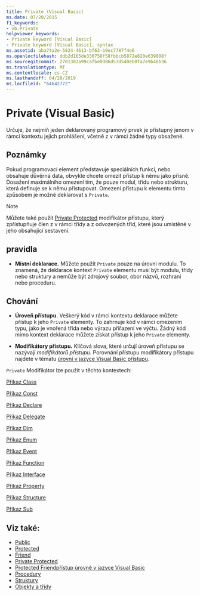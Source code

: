 ```yaml
---
title: Private (Visual Basic)
ms.date: 07/20/2015
f1_keywords:
- vb.Private
helpviewer_keywords:
- Private keyword [Visual Basic]
- Private keyword [Visual Basic], syntax
ms.assetid: aba74a2e-5824-4613-bf63-b9ec7787f4e6
ms.openlocfilehash: ddb2d165de330758f58fbbcb5872e820e639808f
ms.sourcegitcommit: 2701302a99cafbe0d86d53d540eb0fa7e9b46b36
ms.translationtype: MT
ms.contentlocale: cs-CZ
ms.lasthandoff: 04/28/2019
ms.locfileid: "64642772"
---
```

# <a name="private-visual-basic"></a>Private (Visual Basic)
Určuje, že nejmíň jeden deklarovaný programový prvek je přístupný jenom v rámci kontextu jejich prohlášení, včetně z v rámci žádné typy obsažené.  
  
## <a name="remarks"></a>Poznámky  
 Pokud programovací element představuje speciálních funkcí, nebo obsahuje důvěrná data, obvykle chcete omezit přístup k němu jako přísně. Dosažení maximálního omezení tím, že pouze modul, třídu nebo strukturu, která definuje se k němu přistupovat. Omezení přístupu k elementu tímto způsobem je možné deklarovat s `Private`.  

> [!NOTE]
> Můžete také použít [Private Protected](private-protected.md) modifikátor přístupu, který zpřístupňuje člen z v rámci třídy a z odvozených tříd, které jsou umístěné v jeho obsahující sestavení.

## <a name="rules"></a>pravidla  

- **Místní deklarace.** Můžete použít `Private` pouze na úrovni modulu. To znamená, že deklarace kontext `Private` elementu musí být modulu, třídy nebo struktury a nemůže být zdrojový soubor, obor názvů, rozhraní nebo proceduru.  
  
## <a name="behavior"></a>Chování  
  
- **Úroveň přístupu.** Veškerý kód v rámci kontextu deklarace můžete přístup k jeho `Private` elementy. To zahrnuje kód v rámci omezením typu, jako je vnořená třída nebo výrazu přiřazení ve výčtu. Žádný kód mimo kontext deklarace můžete získat přístup k jeho `Private` elementy.  
  
- **Modifikátory přístupu.** Klíčová slova, které určují úroveň přístupu se nazývají *modifikátorů přístupu*. Porovnání přístupu modifikátory přístupu najdete v tématu [úrovní v jazyce Visual Basic přístupu](../../../visual-basic/programming-guide/language-features/declared-elements/access-levels.md).  
  
 `Private` Modifikátor lze použít v těchto kontextech:  
  
 [Příkaz Class](../../../visual-basic/language-reference/statements/class-statement.md)  
  
 [Příkaz Const](../../../visual-basic/language-reference/statements/const-statement.md)  
  
 [Příkaz Declare](../../../visual-basic/language-reference/statements/declare-statement.md)  
  
 [Příkaz Delegate](../../../visual-basic/language-reference/statements/delegate-statement.md)  
  
 [Příkaz Dim](../../../visual-basic/language-reference/statements/dim-statement.md)  
  
 [Příkaz Enum](../../../visual-basic/language-reference/statements/enum-statement.md)  
  
 [Příkaz Event](../../../visual-basic/language-reference/statements/event-statement.md)  
  
 [Příkaz Function](../../../visual-basic/language-reference/statements/function-statement.md)  
  
 [Příkaz Interface](../../../visual-basic/language-reference/statements/interface-statement.md)  
  
 [Příkaz Property](../../../visual-basic/language-reference/statements/property-statement.md)  
  
 [Příkaz Structure](../../../visual-basic/language-reference/statements/structure-statement.md)  
  
 [Příkaz Sub](../../../visual-basic/language-reference/statements/sub-statement.md)  
  
## <a name="see-also"></a>Viz také:

- [Public](../../../visual-basic/language-reference/modifiers/public.md)
- [Protected](../../../visual-basic/language-reference/modifiers/protected.md)
- [Friend](../../../visual-basic/language-reference/modifiers/friend.md)
- [Private Protected](./private-protected.md)
- [Protected Friend](./protected-friend.md)[přístup úrovně v jazyce Visual Basic](../../../visual-basic/programming-guide/language-features/declared-elements/access-levels.md)
- [Procedury](../../../visual-basic/programming-guide/language-features/procedures/index.md)
- [Struktury](../../../visual-basic/programming-guide/language-features/data-types/structures.md)
- [Objekty a třídy](../../../visual-basic/programming-guide/language-features/objects-and-classes/index.md)
